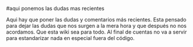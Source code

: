 #aqui ponemos las dudas mas recientes

Aqui hay que poner las dudas y comentarios más recientes. Esta pensado para dejar las dudas que nos surgen a la mera hora y que después no nos acordamos. Que esta wiki sea para todo. Al final de cuentas no va a servir para estandarizar nada en especial fuera del código.